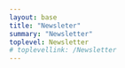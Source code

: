 ```yaml
---
layout: base
title: "Newsleter"
summary: "Newsletter"
toplevel: Newsletter
# toplevellink: /Newsletter
---
```


<script src="https://www1.effectiveschoolboards.com/forms/2148866901/embed.js"></script>
